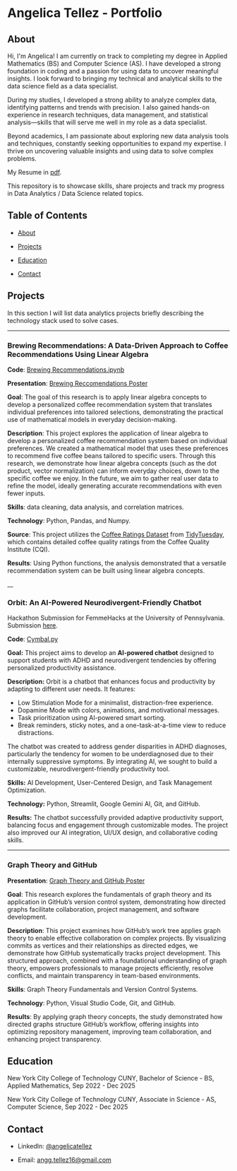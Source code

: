 # Angelica Tellez - Portfolio

## About 

Hi, I'm Angelica! I am currently on track to completing my degree in Applied Mathematics (BS) and Computer Science (AS). I have developed a strong foundation in coding and a passion for using data to uncover meaningful insights. I look forward to bringing my technical and analytical skills to the data science field as a data specialist.  

During my studies, I developed a strong ability to analyze complex data, identifying patterns and trends with precision. I also gained hands-on experience in research techniques, data management, and statistical analysis—skills that will serve me well in my role as a data specialist.  

Beyond academics, I am passionate about exploring new data analysis tools and techniques, constantly seeking opportunities to expand my expertise. I thrive on uncovering valuable insights and using data to solve complex problems.

My Resume in [pdf](https://github.com/anggtellez16/Portfolio/blob/main/RESUME.pdf).

This repository is to showcase skills, share projects and track my progress in Data Analytics / Data Science related topics.


## Table of Contents

* [About](https://github.com/anggtellez16/Portfolio/blob/main/README.md#About)

* [Projects](https://github.com/anggtellez16/Portfolio/blob/main/README.md#Projects)

* [Education](https://github.com/anggtellez16/Portfolio/blob/main/README.md#Education)

* [Contact](https://github.com/anggtellez16/Portfolio/blob/main/README.md#Contact)


## Projects
In this section I will list data analytics projects briefly describing the technology stack used to solve cases.

___

### Brewing Recommendations: A Data-Driven Approach to Coffee Recommendations Using Linear Algebra

**Code**: [Brewing Recommendations.ipynb](https://github.com/anggtellez16/Portfolio/blob/main/Brewing_Recommendations.ipynb)

**Presentation**: [Brewing Reccomendations Poster](https://github.com/anggtellez16/Portfolio/blob/main/Brewing%20Reccomendations%20Poster.pdf)

**Goal**: The goal of this research is to apply linear algebra concepts to develop a personalized coffee recommendation system that translates individual preferences into tailored selections, demonstrating the practical use of mathematical models in everyday decision-making.

**Description**: This project explores the application of linear algebra to develop a personalized coffee recommendation system based on individual preferences. We created a mathematical model that uses these preferences to recommend five coffee beans tailored to specific users. Through this research, we demonstrate how linear algebra concepts (such as the dot product, vector normalization) can inform everyday choices, down to the specific coffee we enjoy. In the future, we aim to gather real user data to refine the model, ideally generating accurate recommendations with even fewer inputs.

**Skills**: data cleaning, data analysis, and correlation matrices.

**Technology**: Python, Pandas, and Numpy.

**Source**: This project utilizes the [Coffee Ratings Dataset](coffee_ratings.csv)
 from [TidyTuesday](https://github.com/rfordatascience/tidytuesday), which contains detailed coffee quality ratings from the Coffee Quality Institute (CQI).

**Results**: Using Python functions, the analysis demonstrated that a versatile recommendation system can be built using linear algebra concepts.

__

### **Orbit: An AI-Powered Neurodivergent-Friendly Chatbot**  

Hackathon Submission for FemmeHacks at the University of Pennsylvania. Submission [here](https://devpost.com/software/adhd-w70jbo?_gl=1*cadw6*_gcl_au*MTE1MDkxNDYxLjE3NDAxNzM1MDM.*_ga*MTgyNjU4NTUzMS4xNzQwMTczNTA0*_ga_0YHJK3Y10M*MTc0MDE3MzUwNC4xLjEuMTc0MDE3NDIzOC4wLjAuMA..).

**Code**: [Cymbal.py](https://github.com/vedamantena2/ADHD/blob/main/Cymbal.py)

**Goal:**  This project aims to develop an **AI-powered chatbot** designed to support students with ADHD and neurodivergent tendencies by offering personalized productivity assistance.  

**Description:**  Orbit is a chatbot that enhances focus and productivity by adapting to different user needs. It features:  
- Low Stimulation Mode for a minimalist, distraction-free experience.  
- Dopamine Mode with colors, animations, and motivational messages.  
- Task prioritization using AI-powered smart sorting.  
- Break reminders, sticky notes, and a one-task-at-a-time view to reduce distractions.  

The chatbot was created to address gender disparities in ADHD diagnoses, particularly the tendency for women to be underdiagnosed due to their internally suppressive symptoms. By integrating AI, we sought to build a customizable, neurodivergent-friendly productivity tool.  

**Skills:**  AI Development, User-Centered Design, and Task Management Optimization.  

**Technology:**  Python, Streamlit, Google Gemini AI, Git, and GitHub.

**Results:**  The chatbot successfully provided adaptive productivity support, balancing focus and engagement through customizable modes. The project also improved our AI integration, UI/UX design, and collaborative coding skills.  

___

### Graph Theory and GitHub

**Presentation**: [Graph Theory and GitHub Poster](https://github.com/anggtellez16/Portfolio/blob/main/Graph%20Theory%20and%20GitHub%20Poster.pdf)


**Goal**: This research explores the fundamentals of graph theory and its application in GitHub’s version control system, demonstrating how directed graphs facilitate collaboration, project management, and software development.  

**Description**: This project examines how GitHub’s work tree applies graph theory to enable effective collaboration on complex projects. By visualizing commits as vertices and their relationships as directed edges, we demonstrate how GitHub systematically tracks project development. This structured approach, combined with a foundational understanding of graph theory, empowers professionals to manage projects efficiently, resolve conflicts, and maintain transparency in team-based environments.  

**Skills**: Graph Theory Fundamentals and Version Control Systems.

**Technology**: Python, Visual Studio Code, Git, and GitHub. 

**Results**: By applying graph theory concepts, the study demonstrated how directed graphs structure GitHub’s workflow, offering insights into optimizing repository management, improving team collaboration, and enhancing project transparency.  

## Education

New York City College of Technology CUNY, Bachelor of Science - BS, Applied Mathematics, Sep 2022 - Dec 2025

New York City College of Technology CUNY, Associate in Science - AS, Computer Science, Sep 2022 - Dec 2025

## Contact

* LinkedIn: [@angelicatellez](https://www.linkedin.com/in/angelica-tellez/)

* Email: angg.tellez16@gmail.com